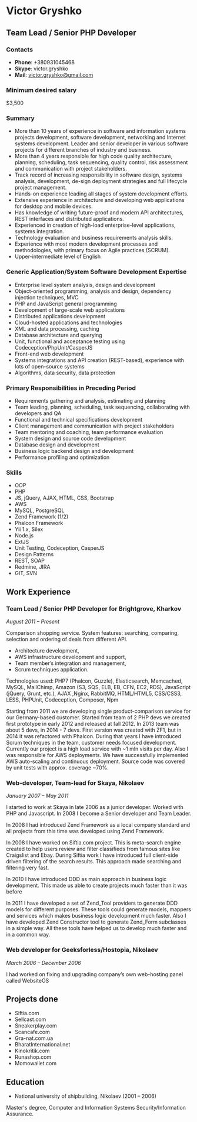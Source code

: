 # Victor Gryshko

## Team Lead / Senior PHP Developer

### Contacts

* __Phone__: +380931045468
* __Skype__: victor.gryshko
* __Mail__: [victor.gryshko@gmail.com](mailto:victor.gryshko@gmail.com)

### Minimum desired salary

$3,500

### Summary

* More than 10 years of experience in software and information systems projects development, software development, networking and Internet systems development. Leader and senior developer in various software projects for different branches of industry and business. 
* More than 4 years responsible for high code quality architecture, planning, scheduling, task sequencing, quality control, risk assessment and communication with project stakeholders. 
* Track record of increasing responsibility in software design, systems analysis, development, de-sign deployment strategies and full lifecycle project management. 
* Hands-on experience leading all stages of system development efforts. 
* Extensive experience in architecture and developing web applications for desktop and mobile devices. 
* Has knowledge of writing future-proof and modern API architectures, REST interfaces and distributed applications. 
* Experienced in creation of high-load enterprise-level applications, systems integration. 
* Technology evaluation and business requirements analysis skills. 
* Experience with most modern development processes and methodologies, with primary focus on Agile practices (SCRUM). 
* Upper-intermediate level of English

### Generic Application/System Software Development Expertise

* Enterprise level system analysis, design and development 
* Object-oriented programming, analysis and design, dependency injection techniques, MVC 
* PHP and JavaScript general programming 
* Development of large-scale web applications 
* Distributed applications development 
* Cloud-hosted applications and technologies 
* XML and data processing, caching 
* Database architecture and querying 
* Unit, functional and acceptance testing using Codeception/PhpUnit/CasperJS
* Front-end web development
* Systems integrations and API creation (REST-based), experience with lots of open-source systems 
* Algorithms, data security, data protection 

### Primary Responsibilities in Preceding Period

* Requirements gathering and analysis, estimating and planning 
* Team leading, planning, scheduling, task sequencing, collaborating with developers and QA 
* Functional and technical specifications development 
* Client management and communication with project stakeholders 
* Team mentoring and coaching, team performance evaluation 
* System design and source code development 
* Database design and development 
* Business logic backend design and development 
* Performance profiling and optimization

### Skills

* OOP
* PHP
* JS, jQuery, AJAX, HTML, CSS, Bootstrap
* AWS
* MySQL, PostgreSQL
* Zend Framework (1/2)
* Phalcon Framework
* Yii 1.x, Silex
* Node.js
* ExtJS
* Unit Testing, Codeception, CasperJS
* Design Patterns
* REST, SOAP
* Redmine, JIRA
* GIT, SVN

## Work Experience

### Team Lead / Senior PHP Developer for Brightgrove, Kharkov

_August 2011 – Present_

Comparison shopping service. System features: searching, comparing, selection and ordering of deals from different API.

* Architecture development,
* AWS infrastructure development and support, 
* Team member’s integration and management, 
* Scrum techniques application.

Technologies used: PHP7 (Phalcon, Guzzle), Elasticsearch, Memcached, MySQL, MailChimp, Amazon (S3, SQS, ELB, EB, CFN, EC2, RDS), JavaScript (jQuery, Grunt, etc.), AJAX ,Nginx, RabbitMQ, HTML/HTML5, CSS/CSS3, LESS, PHPUnit, Codeception, Composer, Npm

Starting from 2011 we are developing single product-comparison service for our Germany-based customer. Started from team of 2 PHP devs we created first prototype in early 2012 and released at fall 2012. In 2013 team was about 5 devs, in 2014 - 7 devs. First version was created with ZF1, but in 2014 it was refactored with Phalcon. During that years I have introduced Scrum techniques in the team, customer needs focused development. Currently our project is a high load service with ~1 mln visits per day. Also I was responsible for AWS deployments. We have successfully implemented AWS auto-scaling and continuous deployment. Source code was covered by unit tests with approx. coverage ~70%.

### Web-developer, Team-lead for Skaya, Nikolaev

_January 2007 – May 2011_

I started to work at Skaya in late 2006 as a junior developer. Worked with PHP and Javascript. In 2008 I become a Senior developer and Team Leader.

In 2008 I had introduced Zend Framework as a local company standard and all projects from this time was developed using Zend Framework.

In 2008 I have worked on Siftia.com project. This is meta-search engine created to help users review and filter classifieds from famous sites like Craigslist and Ebay. During Siftia work I have introduced full client-side driven filtering of the search results. This approach made searching and filtering very fast.

In 2010 I have introduced DDD as main approach in business logic development. This made us able to create projects much faster than it was before

In 2011 I have developed a set of Zend_Tool providers to generate DDD models for different purposes. These tools could generate models, mappers and services which makes business logic development much faster. Also I have developed Zend Constructor tool to generate Zend_Form subclasses in a simple way. All these tools have helped us to develop much faster and in a common way.

### Web developer for Geeksforless/Hostopia, Nikolaev

_March 2006 – December 2006_

I had worked on fixing and upgrading company’s own web-hosting panel called WebsiteOS

## Projects done

* Siftia.com
* Sellcast.com
* Sneakerplay.com
* Scancafe.com
* Gra-nat.com.ua
* BharatInternational.net
* Kinokritik.com
* Runashop.com
* Momowallet.com

## Education

* National university of shipbuilding, Nikolaev (2001 – 2006)
  
Master's degree, Computer and Information Systems Security/Information Assurance.
